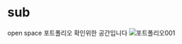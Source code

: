 # sub
open space
포트폴리오 확인위한 공간입니다
![포트폴리오001](https://github.com/githent/sub/assets/120550415/a4a174d4-5085-4df8-b9c5-a19241e8f27b)
